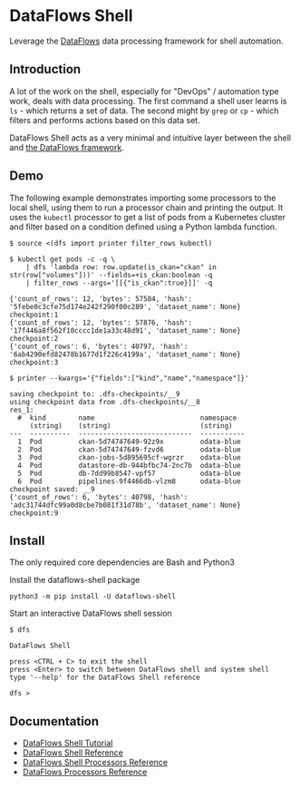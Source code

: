 # DataFlows Shell

Leverage the [DataFlows](https://github.com/datahq/dataflows) data processing framework for shell automation.

## Introduction

A lot of the work on the shell, especially for "DevOps" / automation type work, deals with data processing.
The first command a shell user learns is `ls` - which returns a set of data.
The second might by `grep` or `cp` - which filters and performs actions based on this data set.

DataFlows Shell acts as a very minimal and intuitive layer between the shell and [the DataFlows framework](https://github.com/datahq/dataflows).

## Demo

The following example demonstrates importing some processors to the local shell, using them to run a processor chain and printing the output. It uses the `kubectl` processor to get a list of pods from a Kubernetes cluster and filter based on a condition defined using a Python lambda function.

```
$ source <(dfs import printer filter_rows kubectl)

$ kubectl get pods -c -q \
    | dfs 'lambda row: row.update(is_ckan="ckan" in str(row["volumes"]))' --fields=+is_ckan:boolean -q
    | filter_rows --args='[[{"is_ckan":true}]]' -q

{'count_of_rows': 12, 'bytes': 57584, 'hash': '5febe0c3cfe75d174e242f290f00c289', 'dataset_name': None}
checkpoint:1
{'count_of_rows': 12, 'bytes': 57876, 'hash': '17f446a8f562f10cccc1de1a33c48d91', 'dataset_name': None}
checkpoint:2
{'count_of_rows': 6, 'bytes': 40797, 'hash': '6ab4290efd82478b1677d1f226c4199a', 'dataset_name': None}
checkpoint:3

$ printer --kwargs='{"fields":["kind","name","namespace"]}'

saving checkpoint to: .dfs-checkpoints/__9
using checkpoint data from .dfs-checkpoints/__8
res_1:
  #  kind        name                          namespace
     (string)    (string)                      (string)
---  ----------  ----------------------------  -----------
  1  Pod         ckan-5d74747649-92z9x         odata-blue
  2  Pod         ckan-5d74747649-fzvd6         odata-blue
  3  Pod         ckan-jobs-5d895695cf-wgrzr    odata-blue
  4  Pod         datastore-db-944bfbc74-2nc7b  odata-blue
  5  Pod         db-7dd99b8547-vpf57           odata-blue
  6  Pod         pipelines-9f4466db-vlzm8      odata-blue
checkpoint saved: __9
{'count_of_rows': 6, 'bytes': 40798, 'hash': 'adc31744dfc99a0d8cbe7b081f31d78b', 'dataset_name': None}
checkpoint:9
```

## Install

The only required core dependencies are Bash and Python3

Install the dataflows-shell package

```
python3 -m pip install -U dataflows-shell
```

Start an interactive DataFlows shell session

```
$ dfs

DataFlows Shell

press <CTRL + C> to exit the shell
press <Enter> to switch between DataFlows shell and system shell
type '--help' for the DataFlows Shell reference

dfs > 
```

## Documentation

* [DataFlows Shell Tutorial](TUTORIAL.md)
* [DataFlows Shell Reference](REFERENCE.md)
* [DataFlows Shell Processors Reference](processors/README.md)
* [DataFlows Processors Reference](https://github.com/datahq/dataflows/blob/master/PROCESSORS.md)
